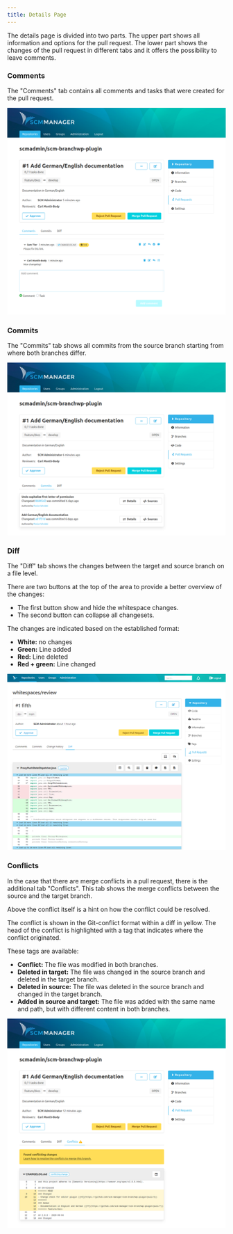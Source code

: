 ```yaml
---
title: Details Page
---
```

The details page is divided into two parts. The upper part shows all information and options for the pull request. The lower part shows the changes of the pull request in different tabs and it offers the possibility to leave comments.

### Comments
The "Comments" tab contains all comments and tasks that were created for the pull request.

![Pull Request - Comments](assets/comments.png)

### Commits
The "Commits" tab shows all commits from the source branch starting from where both branches differ.

![Pull Request - Commits](assets/commits.png)

### Diff
The "Diff" tab shows the changes between the target and source branch on a file level.

There are two buttons at the top of the area to provide a better overview of the changes:
- The first button show and hide the whitespace changes.
- The second button can collapse all changesets.

The changes are indicated based on the established format:

* **White:** no changes
* **Green:** Line added
* **Red:** Line deleted
* **Red + green:** Line changed

![Pull Request - Diffs](assets/diffs.png)

### Conflicts
In the case that there are merge conflicts in a pull request, there is the additional tab "Conflicts".  This tab shows the merge conflicts between the source and the target branch.

Above the conflict itself is a hint on how the conflict could be resolved.

The conflict is shown in the Git-conflict format within a diff in yellow. The head of the conflict is highlighted with a tag that indicates where the conflict originated.

These tags are available:

* **Conflict:** The file was modified in both branches.
* **Deleted in target:** The file was changed in the source branch and deleted in the target branch.
* **Deleted in source:** The file was deleted in the source branch and changed in the target branch.
* **Added in source and target:** The file was added with the same name and path, but with different content in both branches.

![Pull Request - Diffs](assets/conflict.png)
